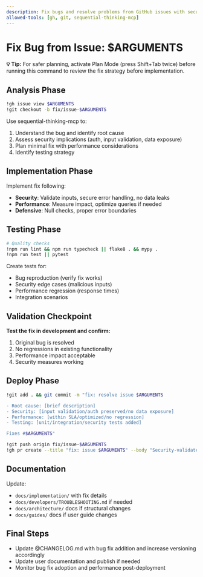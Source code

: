 ```yaml
---
description: Fix bugs and resolve problems from GitHub issues with security and performance validation
allowed-tools: [gh, git, sequential-thinking-mcp]
---
```


# Fix Bug from Issue: $ARGUMENTS

**💡 Tip:** For safer planning, activate Plan Mode (press Shift+Tab twice) before running this command to review the fix strategy before implementation.

## Analysis Phase

```bash
!gh issue view $ARGUMENTS
!git checkout -b fix/issue-$ARGUMENTS
```

Use sequential-thinking-mcp to:

1. Understand the bug and identify root cause
2. Assess security implications (auth, input validation, data exposure)
3. Plan minimal fix with performance considerations
4. Identify testing strategy

## Implementation Phase

Implement fix following:

- **Security**: Validate inputs, secure error handling, no data leaks
- **Performance**: Measure impact, optimize queries if needed
- **Defensive**: Null checks, proper error boundaries

## Testing Phase

```bash
# Quality checks
!npm run lint && npm run typecheck || flake8 . && mypy .
!npm run test || pytest
```

Create tests for:

- Bug reproduction (verify fix works)
- Security edge cases (malicious inputs)
- Performance regression (response times)
- Integration scenarios

## Validation Checkpoint

**Test the fix in development and confirm:**

1. Original bug is resolved
2. No regressions in existing functionality  
3. Performance impact acceptable
4. Security measures working

## Deploy Phase

```bash
!git add . && git commit -m "fix: resolve issue $ARGUMENTS

- Root cause: [brief description]
- Security: [input validation/auth preserved/no data exposure]
- Performance: [within SLA/optimized/no regression]
- Testing: [unit/integration/security tests added]

Fixes #$ARGUMENTS"

!git push origin fix/issue-$ARGUMENTS
!gh pr create --title "fix: issue $ARGUMENTS" --body "Security-validated bug fix with performance testing. Fixes #$ARGUMENTS"
```

## Documentation

Update:

- `docs/implementation/` with fix details
- `docs/developers/TROUBLESHOOTING.md` if needed
- `docs/architecture/` docs if structural changes
- `docs/guides/` docs if user guide changes

## Final Steps

- Update @CHANGELOG.md with bug fix addition and increase versioning accordingly
- Update user documentation and publish if needed
- Monitor bug fix adoption and performance post-deployment
